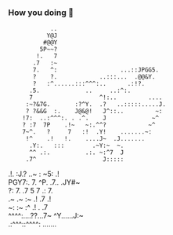 ### How you doing 👋                                       
                ..                                
               Y@J                                
              #@@Y                                
             5P~~?                                
            !.   7                                
           .7   :~                                
           7.   ^:                  ...::JPGG5.   
           ?    ?.            ..:::...  .@@&Y.    
           ?   :^......:::^^^:..      .:!?.       
          .5.             ..     ..:^:.           
          7                   ^!:..         ....  
         :~?&7G.       :?^Y.  .?   ..:::::.....J. 
         ? ?&&G  :.    J@&@!   J^::..         ~:  
        !7:  ..:^^^:. . .^.    J             ~^   
        ? :7  7P    .!~   ~:.^^?            ~^    
        7~^.   ?     7   :!  .Y!    .......~:     
         !^    .!   !.    ....J~  .J.......       
          .Y:.   :::        .~Y:~  ~.             
          ^^ .:.          .:. ~:^7  J             
         .7^                   J:::::             
   .!.  :J.?       ..~       : ~5: .!             
   PGY7:.  7.      ^P.      .7.. .JY#~            
   ?: 7.   .7       5       7    .: 7.            
   .~ .~    :~     .!     .7       .!             
    ~:       :~    :^    .!     . .7              
     ^^^^:....??...7~   ^Y......J:~               
              .:^^^::^^^^: .......                                                                           
<!--
**Nguyen-Ngoc-Hung/Nguyen-Ngoc-Hung** is a ✨ _special_ ✨ repository because its `README.md` (this file) appears on your GitHub profile.

Here are some ideas to get you started:

- 🔭 I’m currently working on ...
- 🌱 I’m currently learning ...
- 👯 I’m looking to collaborate on ...
- 🤔 I’m looking for help with ...
- 💬 Ask me about ...
- 📫 How to reach me: ...
- 😄 Pronouns: ...
- ⚡ Fun fact: ...
-->
